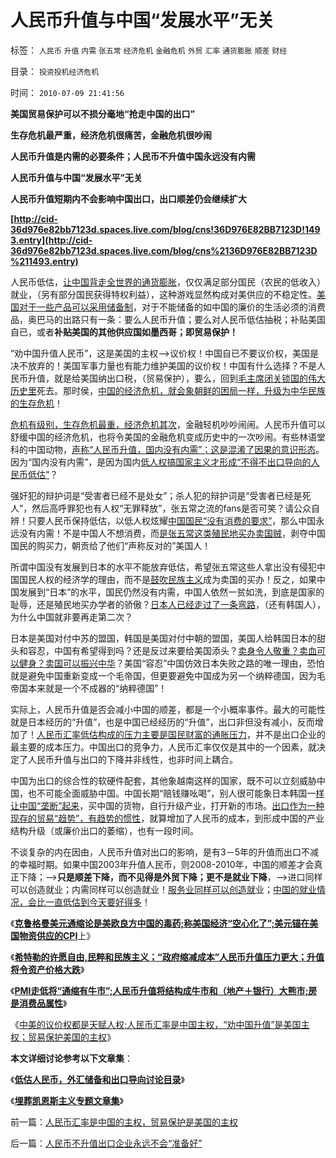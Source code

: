 # 人民币升值与中国“发展水平”无关

标签： `人民币` `升值` `内需` `张五常` `经济危机` `金融危机` `外贸` `汇率` `通货膨胀` `顺差` `财经` 

目录： `投资投机经济危机`

时间： `2010-07-09 21:41:56`

**美国贸易保护可以不损分毫地“抢走中国的出口”**

**生存危机最严重，经济危机很痛苦，金融危机很吵闹**

**人民币升值是内需的必要条件；人民币不升值中国永远没有内需**

**人民币升值与中国“发展水平”无关**

**人民币升值短期内不会影响中国出口，出口顺差仍会继续扩大**

**[http://cid-36d976e82bb7123d.spaces.live.com/blog/cns!36D976E82BB7123D!1493.entry](http://cid-36d976e82bb7123d.spaces.live.com/blog/cns%2136D976E82BB7123D%211493.entry)**

人民币低估，[让中国背走全世界的通货膨胀](../../../2007/11/26/中国以超出历史所有战争损失的代价背走了世界通胀.md)，仅仅满足部分国民（农民的低收入）就业，（另有部分国民获得特权利益），这种游戏显然构成对美供应的不稳定性。[美国对于一些产品可以采用储备制](../../../2010/6/29/克鲁格曼和心脏病的中国式疗法.md)，对于不能储备的如中国的廉价的生活必须的消费品，奥巴马的出路只有一条：要么人民币升值；要么对人民币低估抽税；补贴美国自已，或者**补贴美国的其他供应国如墨西哥；即贸易保护！**

“劝中国升值人民币”，这是美国的主权——>议价权！中国自已不要议价权，美国是决不放弃的！美国军事力量也有能力维护美国的议价权！中国有什么选择？不是人民币升值，就是给美国纳出口税，（贸易保护），要么，回到[毛主席闭关锁国的伟大历史里](../../../2009/12/25/自力更生就是闭关锁国和印度.md)死去。那时侯，[中国的经济危机，就会象朝鲜的困局一样，升级为中华民族的生存危机](../../../2010/7/4/国家主义没有经济危机，只有生存危机.md)！

[危机有级别，生存危机最重，经济危机其次](../../../2009/5/1/赌场必杀技，市场计划经济行政干预之自欺欺人.md)，金融轻机吵吵闹闹。人民币升值可以舒缓中国的经济危机，也将令美国的金融危机变成历史中的一次吵闹。有些林语堂科的中国动物，[声称“人民币升值，国内没有内需”；这是混淆了因果的意识形态](../../../2010/4/25/内需并不会因为人民币升值就被拉动.md)。因为“国内没有内需”，是因为国内[低人权搞国家主义才形成“不得不出口导向的人民币低估”](http://blog.sina.com.cn/s/blog_5563a64d0100fc62.html)？

强奸犯的辩护词是“受害者已经不是处女”；杀人犯的辩护词是“受害者已经是死人”，然后高呼罪犯也有人权“无罪释放”，张五常之流的fans是否可笑？请公众自辨！只要人民币保持低估，以低人权炫耀[中国国民“没有消费的要求”](../../../2010/7/4/民主就是把消费权归还国民.md)，那么中国永远没有内需！不是中国人不想消费，而[是张五常这类殖民地买办卖国贼](../../../2009/10/14/张五常教授诺奖蒙冤录再谈中国式诡辩大学无书.md)，剥夺中国国民的购买力，朝贡给了他们“声称反对的”美国人！

所谓中国没有发展到日本的水平不能放弃低估，希望张五常这些人拿出没有侵犯中国国民人权的经济学的理由，而不是[鼓吹民族主义](../../../2010/6/21/中国应该升值人民币成为美元逆差国.md)成为卖国的买办！反之，如果中国发展到“日本”的水平，国民仍然没有内需，中国人依然一贫如洗，到底是国家的耻辱，还是殖民地买办学者的骄傲？[日本人已经走过了一条弯路](../../../2010/5/3/“失去的十年”是日本老百姓物美价廉的十年.md)，（还有韩国人），为什么中国就非要再走第二次？

日本是美国对付中苏的盟国，韩国是美国对付中朝的盟国，美国人给韩国日本的甜头和容忍，中国有希望得到吗？还是反过来要给美国添头？[卖身令人敬重？卖血可以健身？卖国可以振兴中华](../../../2007/11/27/人民币如何升值？中国向世界廉价献血不可继续！.md)？美国“容忍”中国仿效日本失败之路的唯一理由，恐怕就是避免中国重新变成一个毛帝国，但更要避免中国成为另一个纳粹德国，因为毛帝国本来就是一个不成器的“纳粹德国”！

实际上，人民币升值是否会减小中国的顺差，都是一个小概率事件。最大的可能性就是日本经历的“升值”，也是中国已经经历的“升值”，出口非但没有减小，反而增加了！[人民币汇率低估构成的压力主要是国民财富的通胀压力](../../../2010/4/24/人民币低估造成恶性通货膨胀和失业和万亿损失.md)，并不是出口企业的最主要的成本压力。中国出口的竞争力，人民币汇率仅仅是其中的一个因素，就决定了人民币升值与出口的下降并非线性，也非时间上耦合。

中国为出口的综合性的软硬件配套，其他象越南这样的国家，既不可以立刻威胁中国，也不可能全面威胁中国。中国长期“赔钱赚吆喝”，别人很可能象日本韩国一[样让中国“垄断”起来](../../../2010/1/23/垄断和大企业和社会主义都没有前途.md)，买中国的货物，自行升级产业，打开新的市场。[出口作为一种现存的贸易“趋势”，有趋势的惯性](../../../2010/3/11/文明历史有比公众预期巨大的惯性.md)，就算增加了人民币的成本，到形成中国的产业结构升级（或廉价出口的萎缩），也有一段时间。

不谈复杂的内在因由，人民币升值对出口的影响，是有3－5年的升值而出口不减的幸福时期。如果中国2003年升值人民币，则2008-2010年，中国的顺差才会真正下降；——>**只是顺差下降，而不见得是外贸下降；更不是就业下降**，——>进口同样可以创造就业；内需同样可以创造就业！[服务业同样可以创造就](../../../2009/11/23/市场经济和服务业成长的生产力条件.md)业；[中国的就业情况，会比一直低估到今天要好得多](../../../2010/1/25/李嘉图效应，就业和收入萎缩定律.md)！

《[**克鲁格曼美元通缩论是美欧良方中国的毒药;称美国经济“空心化了”;美元锚在美国物资供应的CPI**](../../../2010/6/29/克鲁格曼和心脏病的中国式疗法.md)上》

《[**希特勒的许愿自由,民粹和民族主义；“政府缩减成本”人民币升值压力更大；升值将令资产价格大跌**](../../../2010/7/7/不要象希特勒先生一样用心良苦.md)》

《[**PMI走低将“通缩有牛市”;人民币升值将结构成牛市和（地产＋银行）大熊市;房是消费品属性**](../../../2010/7/7/人民币升值将造成通缩牛市.md)》

《[中美的议价权都是天赋人权;人民币汇率是中国主权，“劝中国升值”是美国主权；贸易保护美国的主权](../../../2010/7/9/人民币汇率是中国的主权，贸易保护是美国的主权.md)》

**本文详细讨论参考以下文章集**：

《[**低估人民币，外汇储备和出口导向讨论目录**](../../../2010/4/26/低估人民币，外汇储备和出口导向讨论目录.md)》

《[**埋葬凯恩斯主义专题文章集**](../../../2009/9/20/埋葬凯恩斯主义专题文章集.md)》



前一篇：[人民币汇率是中国的主权，贸易保护是美国的主权](../../../2010/7/9/人民币汇率是中国的主权，贸易保护是美国的主权.md)

后一篇：[人民币不升值出口企业永远不会“准备好”](../../../2010/7/9/人民币不升值出口企业永远不会“准备好”.md)